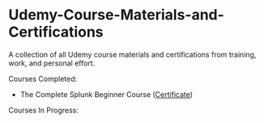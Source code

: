 # Udemy-Course-Materials-and-Certifications

A collection of all Udemy course materials and certifications from training, work, and personal effort.

Courses Completed:
* The Complete Splunk Beginner Course ([Certificate](udem.y/UC-DHHHHK9H))

Courses In Progress:
